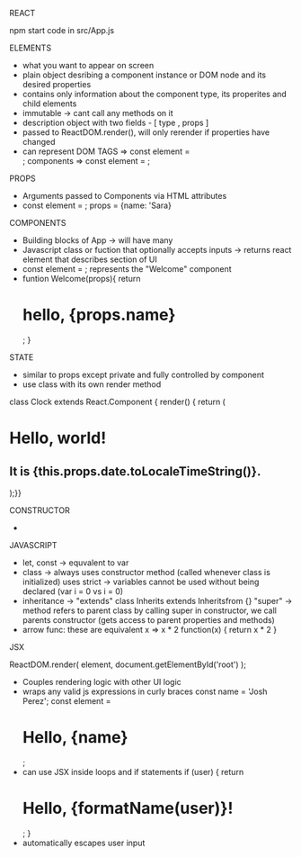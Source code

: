 REACT

npm start
code in src/App.js

ELEMENTS

- what you want to appear on screen
- plain object desribing a component instance or DOM node and its desired properties
- contains only information about the component type, its properites and child elements
- immutable -> cant call any methods on it
- description object with two fields - [ type , props ]
- passed to ReactDOM.render(), will only rerender if properties have changed
- can represent 
	DOM TAGS   => const element = <div />;
	components => const element = <Welcome name="Sara" />;

PROPS

- Arguments passed to Components via HTML attributes
- const element = <Welcome name="Sara" />;
	props = {name: 'Sara}

COMPONENTS

- Building blocks of App  -> will have many
- Javascript class or fuction that optionally accepts inputs -> returns react element that describes section of UI
- const element = <Welcome name="Sara" />;
	represents the "Welcome" component
- funtion Welcome(props){
	return <h1> hello, {props.name} </h1>;
  } 

STATE

- similar to props except private and fully controlled by component
- use class with its own render method

class Clock extends React.Component {
  	render() {
    	return (
      	<div>
        	<h1>Hello, world!</h1>
        	<h2>It is {this.props.date.toLocaleTimeString()}.</h2>
      	</div>);}}

CONSTRUCTOR

-


JAVASCRIPT

- let, const -> equvalent to var
- class -> always uses constructor method (called whenever class is initialized)
	   uses strict -> variables cannot be used without being declared (var i = 0 vs i = 0)
- inheritance -> "extends"
	class Inherits extends Inheritsfrom {}
	"super" -> method refers to parent class
		   by calling super in constructor, we call parents constructor (gets access to parent properties and methods)
- arrow func: these are equivalent 
	x => x * 2 
	function(x) { return x * 2 }

JSX

ReactDOM.render(
  element,
  document.getElementById('root')
);

- Couples rendering logic with other UI logic
- wraps any valid js expressions in curly braces
	const name = 'Josh Perez';
	const element = <h1>Hello, {name}</h1>;
- can use JSX inside loops and if statements
  	if (user) {
  	  return <h1>Hello, {formatName(user)}!</h1>;
  	}
- automatically escapes user input